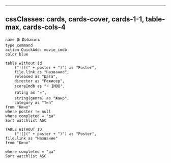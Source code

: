 
---
cssClasses: cards, cards-cover, cards-1-1, table-max, cards-cols-4
---


```button
name 🎬 Добавить
type command
action QuickAdd: movie_imdb
color blue 
```

```dataview
table without id
	("![](" + poster + ")") as "Poster",
	file.link as "Название",
	released as "Дата",
	director as "Режисер",
	scoreImdb as "⭐ IMDB",
	rating as "⭐",
	string(genre) as "Жанр",
	category as "Тип"
from "Кино"
where poster != null
where completed = "да"
Sort watchlist ASC
```

```dataview
TABLE WITHOUT ID
	("![](" + poster + ")") as "Poster",
file.link as "Название"
from "Кино"

where completed = "да"
Sort watchlist ASC
```
